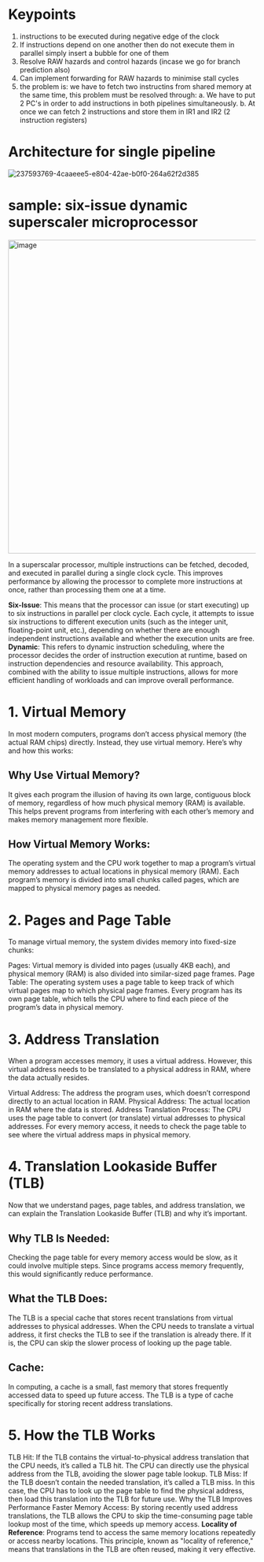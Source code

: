 # Keypoints
1) instructions to be executed during negative edge of the clock
2) If instructions depend on one another then do not execute them in parallel simply insert a bubble for one of them
3) Resolve RAW hazards and control hazards (incase we go for branch prediction also)
4) Can implement forwarding for RAW hazards to minimise stall cycles
5) the problem is: we have to fetch two instructins from shared memory at the same time, this problem must be resolved through:
   a. We have to put 2 PC's in order to add instructions in both pipelines simultaneously.
   b. At once we can fetch 2 instructions and store them in IR1 and IR2 (2 instruction registers)


# Architecture for single pipeline
 ![237593769-4caaeee5-e804-42ae-b0f0-264a62f2d385](https://github.com/user-attachments/assets/9f952f2e-13fe-4d1d-a737-a4bc5f6c04a1)

# sample: six-issue dynamic superscaler microprocessor
<img width="637" alt="image" src="https://github.com/user-attachments/assets/2a7a091b-d332-415b-a44b-11c396d6124a">

In a superscalar processor, multiple instructions can be fetched, decoded, and executed in parallel during a single clock cycle. This improves performance by allowing the processor to complete more instructions at once, rather than processing them one at a time.

**Six-Issue**: This means that the processor can issue (or start executing) up to six instructions in parallel per clock cycle. Each cycle, it attempts to issue six instructions to different execution units (such as the integer unit, floating-point unit, etc.), depending on whether there are enough independent instructions available and whether the execution units are free.
**Dynamic**: This refers to dynamic instruction scheduling, where the processor decides the order of instruction execution at runtime, based on instruction dependencies and resource availability. This approach, combined with the ability to issue multiple instructions, allows for more efficient handling of workloads and can improve overall performance.


# 1. Virtual Memory
In most modern computers, programs don’t access physical memory (the actual RAM chips) directly. Instead, they use virtual memory. Here’s why and how this works:

## Why Use Virtual Memory?
It gives each program the illusion of having its own large, contiguous block of memory, regardless of how much physical memory (RAM) is available. This helps prevent programs from interfering with each other’s memory and makes memory management more flexible.

## How Virtual Memory Works:
The operating system and the CPU work together to map a program’s virtual memory addresses to actual locations in physical memory (RAM). Each program’s memory is divided into small chunks called pages, which are mapped to physical memory pages as needed.


# 2. Pages and Page Table
To manage virtual memory, the system divides memory into fixed-size chunks:

Pages: Virtual memory is divided into pages (usually 4KB each), and physical memory (RAM) is also divided into similar-sized page frames.
Page Table: The operating system uses a page table to keep track of which virtual pages map to which physical page frames. Every program has its own page table, which tells the CPU where to find each piece of the program’s data in physical memory.

# 3. Address Translation
When a program accesses memory, it uses a virtual address. However, this virtual address needs to be translated to a physical address in RAM, where the data actually resides.

Virtual Address: The address the program uses, which doesn’t correspond directly to an actual location in RAM.
Physical Address: The actual location in RAM where the data is stored.
Address Translation Process: The CPU uses the page table to convert (or translate) virtual addresses to physical addresses. For every memory access, it needs to check the page table to see where the virtual address maps in physical memory.

# 4. Translation Lookaside Buffer (TLB)
Now that we understand pages, page tables, and address translation, we can explain the Translation Lookaside Buffer (TLB) and why it’s important.

## Why TLB Is Needed: 
Checking the page table for every memory access would be slow, as it could involve multiple steps. Since programs access memory frequently, this would significantly reduce performance.
## What the TLB Does: 
The TLB is a special cache that stores recent translations from virtual addresses to physical addresses. When the CPU needs to translate a virtual address, it first checks the TLB to see if the translation is already there. If it is, the CPU can skip the slower process of looking up the page table.

## Cache: 
In computing, a cache is a small, fast memory that stores frequently accessed data to speed up future access. The TLB is a type of cache specifically for storing recent address translations.

# 5. How the TLB Works
TLB Hit: If the TLB contains the virtual-to-physical address translation that the CPU needs, it’s called a TLB hit. The CPU can directly use the physical address from the TLB, avoiding the slower page table lookup.
TLB Miss: If the TLB doesn’t contain the needed translation, it’s called a TLB miss. In this case, the CPU has to look up the page table to find the physical address, then load this translation into the TLB for future use.
Why the TLB Improves Performance
Faster Memory Access: By storing recently used address translations, the TLB allows the CPU to skip the time-consuming page table lookup most of the time, which speeds up memory access.
**Locality of Reference**: Programs tend to access the same memory locations repeatedly or access nearby locations. This principle, known as "locality of reference," means that translations in the TLB are often reused, making it very effective.
